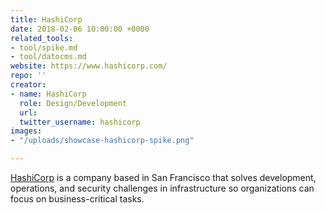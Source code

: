 ```yaml
---
title: HashiCorp
date: 2018-02-06 10:00:00 +0000
related_tools:
- tool/spike.md
- tool/datocms.md
website: https://www.hashicorp.com/
repo: ''
creator:
- name: HashiCorp
  role: Design/Development
  url: 
  twitter_username: hashicorp
images:
- "/uploads/showcase-hashicorp-spike.png"

---
```

[HashiCorp](https://www.hashicorp.com/) is a company based in San Francisco that solves development, operations, and security challenges in infrastructure so organizations can focus on business-critical tasks.
